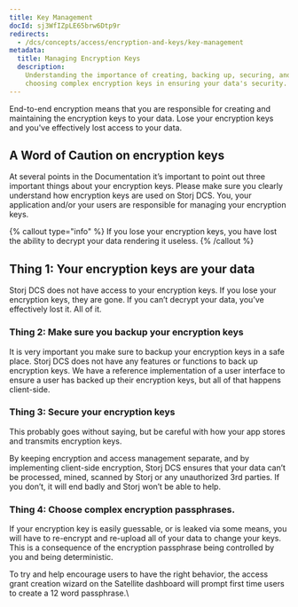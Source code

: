 ```yaml
---
title: Key Management
docId: sj3WfIZpLE65brw6Dtp9r
redirects:
  - /dcs/concepts/access/encryption-and-keys/key-management
metadata:
  title: Managing Encryption Keys
  description:
    Understanding the importance of creating, backing up, securing, and
    choosing complex encryption keys in ensuring your data's security.
---
```


End-to-end encryption means that you are responsible for creating and maintaining the encryption keys to your data. Lose your encryption keys and you've effectively lost access to your data.

## A Word of Caution on encryption keys

At several points in the Documentation it’s important to point out three important things about your encryption keys. Please make sure you clearly understand how encryption keys are used on Storj DCS. You, your application and/or your users are responsible for managing your encryption keys. &#x20;

{% callout type="info"  %}
If you lose your encryption keys, you have lost the ability to decrypt your data rendering it useless.&#x20;
{% /callout %}

## Thing 1: Your encryption keys are your data

Storj DCS does not have access to your encryption keys. If you lose your encryption keys, they are gone. If you can’t decrypt your data, you’ve effectively lost it. All of it.

### Thing 2: Make sure you backup your encryption keys

It is very important you make sure to backup your encryption keys in a safe place. Storj DCS does not have any features or functions to back up encryption keys. We have a reference implementation of a user interface to ensure a user has backed up their encryption keys, but all of that happens client-side.

### Thing 3: Secure your encryption keys

This probably goes without saying, but be careful with how your app stores and transmits encryption keys.&#x20;

By keeping encryption and access management separate, and by implementing client-side encryption, Storj DCS ensures that your data can’t be processed, mined, scanned by Storj or any unauthorized 3rd parties. If you don’t, it will end badly and Storj won’t be able to help.

### Thing 4: Choose complex encryption passphrases.

If your encryption key is easily guessable, or is leaked via some means, you will have to re-encrypt and re-upload all of your data to change your keys. This is a consequence of the encryption passphrase being controlled by you and being deterministic.

To try and help encourage users to have the right behavior, the access grant creation wizard on the Satellite dashboard will prompt first time users to create a 12 word passphrase.\\
